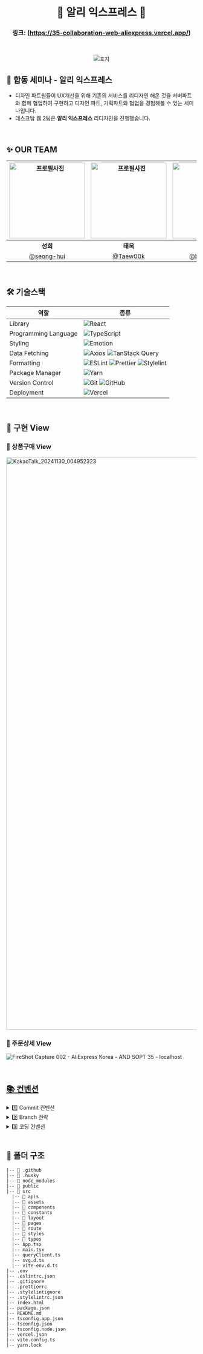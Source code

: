 <div align="center">

# 🧞 알리 익스프레스 🧞

### 링크: (https://35-collaboration-web-aliexpress.vercel.app/)

<br />

![표지](https://github.com/user-attachments/assets/7f9546e9-35b4-45ff-a7cb-b5eeec8c2bf6)

</div>

## 📌 합동 세미나 - 알리 익스프레스

- 디자인 파트원들이 UX개선을 위해 기존의 서비스를 리디자인 해온 것을 서버파트와 함께 협업하여 구현하고 디자인 파트, 기획파트와 협업을 경험해볼 수 있는 세미나입니다.
- 데스크탑 웹 2팀은 **알리 익스프레스** 리디자인을 진행했습니다.

<br/>

## ✨ OUR TEAM
   <div align="center">
     
| <img src="https://avatars.githubusercontent.com/u/52481403?v=4" width="200" alt="프로필사진"> | <img src="https://avatars.githubusercontent.com/u/127061738?v=4" width="200" alt="프로필사진">  | <img src="https://avatars.githubusercontent.com/u/102952855?v=4" width="200" alt="프로필사진"> |  <img src="https://avatars.githubusercontent.com/u/157878428?v=4" width="200" alt="프로필사진">  |
| :-------------------------------------------------------------------------------------------: | :-------------------------------------------------------------------------------------------: | :-------------------------------------------------------------------------------------------: | :-------------------------------------------------------------------------------------------:
|                            <div align = "center"><b>성희</b></div>                            |                            <div align = "center"><b>태욱</b></div>                            |                            <div align = "center"><b>영경</b></div>                            |                             <div align = "center"><b>예림</b></div>
|                            [@seong-hui](https://github.com/seong-hui)                            |                [@Taew00k](https://github.com/Taew00k)                                 |                       [@bykbyk0401](https://github.com/bykbyk0401)                        |                        [@yarimu](https://github.com/yarimu)   | 

</div>
<br />

<h2> 🛠 기술스택 </h2>

   <div align="center">

| 역할                 | 종류                                                                                                                                                                                                                                                                                                                            |
| -------------------- | ------------------------------------------------------------------------------------------------------------------------------------------------------------------------------------------------------------------------------------------------------------------------------------------------------------------------------- |
| Library              | ![React](https://img.shields.io/badge/React-61DAFB?style=for-the-badge&logo=React&logoColor=black)                                                                                                                                                                                                                              |
| Programming Language | ![TypeScript](https://img.shields.io/badge/TypeScript-3178C6?style=for-the-badge&logo=TypeScript&logoColor=white)                                                                                                                                                                                                               |
| Styling              | ![Emotion](https://img.shields.io/badge/Emotion-DB7093?style=for-the-badge&logo=emotion&logoColor=white)                                                                                                                                                                                      |
| Data Fetching        | ![Axios](https://img.shields.io/badge/Axios-5A29E4?style=for-the-badge&logo=Axios&logoColor=white)  ![TanStack Query](https://img.shields.io/badge/TanStack%20Query-FF4154?style=for-the-badge&logo=React%20Query&logoColor=white) |                                                                                                                                                                                                           |
| Formatting           | ![ESLint](https://img.shields.io/badge/ESLint-4B3263?style=for-the-badge&logo=eslint&logoColor=white) ![Prettier](https://img.shields.io/badge/prettier-1A2C34?style=for-the-badge&logo=prettier&logoColor=F7BA3E)  ![Stylelint](https://img.shields.io/badge/stylelint-000?style=for-the-badge&logo=stylelint&logoColor=white)  |
| Package Manager      | ![Yarn](https://img.shields.io/badge/Yarn-2C8EBB?style=for-the-badge&logo=yarn&logoColor=white)   |
| Version Control      | ![Git](https://img.shields.io/badge/git-%23F05033.svg?style=for-the-badge&logo=git&logoColor=white) ![GitHub](https://img.shields.io/badge/github-%23121011.svg?style=for-the-badge&logo=github&logoColor=white)                                                                                                                |
| Deployment           | ![Vercel](https://img.shields.io/badge/Vercel-000000?style=for-the-badge&logo=vercel&logoColor=white)                                                                                                                                                                                                                           |

</div>

<br />

## 🌳 구현 View
### 🌿 상품구매 View
<img width="1512" alt="KakaoTalk_20241130_004952323" src="https://github.com/user-attachments/assets/87c07b64-eecc-4884-81ba-483db513435c">

### 🌿 주문상세 View
![FireShot Capture 002 - AliExpress Korea - AND SOPT 35 - localhost](https://github.com/user-attachments/assets/fd11e1e0-f4f9-43ba-b050-e31964d88058)

<br />

## [📚 컨벤션](https://unnamedwritings.notion.site/4428b3ba2d4b48f4b5e9e0c1eac53535?pvs=4)

<details>
<summary>  1️⃣ Commit 컨벤션  </summary>

### commit 규칙

**키워드: 내용**

- **예시:**
  - `init: 초기 세팅`
  - `feat: 기능 개발`

<br/>

**Commit 메시지 종류 설명**


| 제목         | 내용                                                                 |
| ------------ | -------------------------------------------------------------------- |
| feat         | 새로운 기능을 추가할 경우                                            |
| style        | 코드 formatting, 세미콜론 누락, 코드 자체의 변경이 없는 경우  |
| fix          | 버그를 고친 경우                                                    |
| refactor     | 코드 리팩토링                                              |
| docs         | 문서를 수정한 경우         |
| chore        | 패키지 매니저 수정, 그 외 기타 수정 ex) .gitignore |
| design       | CSS 등 사용자 UI 디자인 변경                                                  |
| comment      | 필요한 주석 추가 및 변경                                                     |
| rename       | 파일 또는 폴더 명을 수정하거나 옮기는 작업만인 경우                                                   |
| remove       | 파일을 삭제하는 작업만 수행한 경우                                                      |
| !BREAKING CHANGE  | 커다란 API 변경의 경우                                                     |
| !HOTFIX  | 급하게 치명적인 버그를 고쳐야 하는 경우                                                      |

</details>


<details>
<summary> 2️⃣ Branch 전략 </summary>

### 브랜치 전략

`feat/#이슈번호/이슈이름`

### Git Branch

- **GitHub-Flow** 전략 + **develop**
- 브랜치 운영
  - `feat/#이슈번호/이슈이름` (케밥 케이스): 기능을 개발하면서 각자가 사용한 브랜치
    - `main`: 완전히 안전하다고 판단되었을 때, 즉 배포가 가능한 최종 merge하는 브랜치
    - `develop`: 배포하기 전 개발 중일 때 각자의 브랜치에서 merge하는 브랜치 (default 브랜치)
      - `feat/#이슈번호/기능명`: feature 브랜치. 새로운 기능 개발. 개발이 완료되면 develop 브랜치로 병합
      - `fix/#이슈번호/기능명`: feature 브랜치 생성 후 버그가 생겼을 때 수정하는 브랜치
      - PR 머지 후 톡방 메세지 보내기
      - approve 2명 이상 받아야 머지 가

</details>

<details>
<summary> 3️⃣ 코딩 컨벤션 </summary>
<br/>
  
1. **rafce 화살표 함수로 컴포넌트, 함수 다 쓰기**
2. **네이밍 컨벤션**
   - 변수 함수는 소문자 카멜 케이스로 선언
    - 배열은 복수형으로 선언
    - 상수는 스네이크 케이스를 활용해 대문자와 _ 를 사용해 선언합니다.
3. **React & TypeScript**
   - 컴포넌트는 항상 파스칼 케이스로 선언합니다. (예: SmallBanner)
   - Inline Style 을 하지 않습니다.
   - 스타일 변수는 기본적으로 하단에 작성
   - any 사용금지
4. **Styling**
   - Emotion 의 css 를 선언 시 식별자 명은 변수의 카멜 케이스로 선언합니다.
   - css 를 사용할 땐 가급적 object 가 아닌 template string 을 활용합니다.
   - Emotion 의 styled 를 활용해 스타일링을 할 때 변수명은 컴포넌트와 마찬가지로 파스칼 케이스로 선언합니다.
   - interface 선언 : 컴포넌트명+props
   - 기본적으로 rem 사용, border, border-radius : px
     
5. **Function**
   - 함수의 식별자명은 항상 시멘틱하게 선언합니다. (어떤 기능을 하는 함수인지 함수명을 보고 알 수 있도록 선언합니다.)
   - 이벤트를 핸들링 하는 함수는 handle 접두사를 이용합니다.
   - 반환값이 boolean 인 함수는 is 접두사를 활용하며, 어떤 값을 리턴하는 함수는 get 접두사를 활용합니다.
   -  함수는 함수 표현식만 사용합니다

     <br/>

</details>

<br/>

<h2> 📁 폴더 구조 </h2>

```
|-- 📁 .github
|-- 📁 .husky
|-- 📁 node_modules
|-- 📁 public
|-- 📁 src
  |-- 📁 apis
  |-- 📁 assets
  |-- 📁 components
  |-- 📁 constants
  |-- 📁 layout
  |-- 📁 pages
  |-- 📁 route
  |-- 📁 styles
  |-- 📁 types
  |-- App.tsx
  |-- main.tsx
  |-- queryClient.ts
  |-- svg.d.ts
  |-- vite-env.d.ts
|-- .env
|-- .eslintrc.json
|-- .gitignore
|-- .prettierrc
|-- .stylelintignore
|-- .stylelintrc.json
|-- index.html
|-- package.json
|-- README.md
|-- tsconfig.app.json
|-- tsconfig.json
|-- tsconfig.node.json
|-- vercel.json
|-- vite.config.ts
|-- yarn.lock
```
<br />
